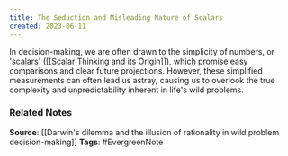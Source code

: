 ```yaml
---
title: The Seduction and Misleading Nature of Scalars
created: 2023-06-11
---
```


In decision-making, we are often drawn to the simplicity of numbers, or 'scalars' ([[Scalar Thinking and its Origin]]), which promise easy comparisons and clear future projections. However, these simplified measurements can often lead us astray, causing us to overlook the true complexity and unpredictability inherent in life's wild problems.

### Related Notes
**Source**: [[Darwin's dilemma and the illusion of rationality in wild problem decision-making]]
**Tags**: #EvergreenNote

